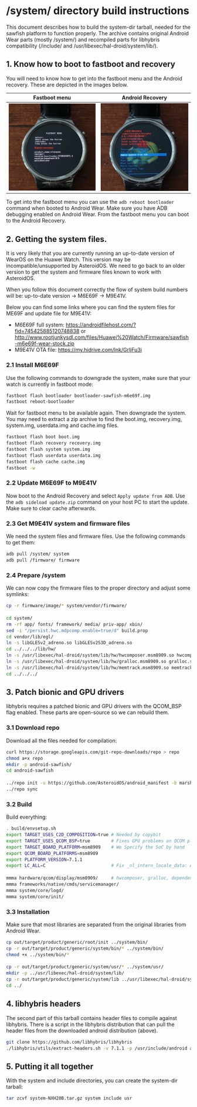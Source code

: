 # /system/ directory build instructions

This document describes how to build the system-dir tarball, needed for the sawfish platform to function properly. The archive contains original Android Wear parts (mostly /system/) and recompiled parts for libhybris compatibility (/include/ and /usr/libexec/hal-droid/system/lib/).


## 1. Know how to boot to fastboot and recovery

You will need to know how to get into the fastboot menu and the Android recovery. These are depicted in the images below.

Fastboot menu             |  Android Recovery
:------------------------:|:-------------------------:
![](images/fastboot.jpg)  |  ![](images/recovery.jpg)

To get into the fastboot menu you can use the `adb reboot bootloader` command when booted to Android Wear. Make sure you have ADB debugging enabled on Android Wear.
From the fastboot menu you can boot to the Android Recovery.

## 2. Getting the system files.

It is very likely that you are currently running an up-to-date version of WearOS on the Huawei Watch. This version may be incompatible/unsupported by AsteroidOS. We need to go back to an older version to get the system and firmware files known to work with AsteroidOS.

When you follow this document correctly the flow of system build numbers will be: up-to-date version -> M6E69F -> M9E41V.

Below you can find some links where you can find the system files for ME69F and update file for M9E41V:
* M6E69F full system: https://androidfilehost.com/?fid=745425885120748838 or http://www.rootjunkysdl.com/files/Huawei%20Watch/Firmware/sawfish-m6e69f-wear-stock.zip
* M9E41V OTA file: https://my.hidrive.com/lnk/GrljFu3i

### 2.1 Install M6E69F

Use the following commands to downgrade the system, make sure that your watch is currently in fastboot mode:

```sh
fastboot flash bootloader bootloader-sawfish-m6e69f.img
fastboot reboot-bootloader
```
Wait for fastboot menu to be available again. Then downgrade the system. You may need to extract a zip archive to find the boot.img, recovery.img, system.img, userdata.img and cache.img files.

```sh
fastboot flash boot boot.img
fastboot flash recovery recovery.img
fastboot flash system system.img
fastboot flash userdata userdata.img
fastboot flash cache cache.img
fastboot -w
```

### 2.2 Update M6E69F to M9E41V

Now boot to the Android Recovery and select `Apply update from ADB`. Use the `adb sideload update.zip` command on your host PC to start the update. Make sure to clear cache afterwards.

### 2.3 Get M9E41V system and firmware files

We need the system files and firmware files.
Use the following commands to get them:
```sh
adb pull /system/ system
adb pull /firmware/ firmware
```

### 2.4 Prepare /system

We can now copy the firmware files to the proper directory and adjust some symlinks:
```sh
cp -r firmware/image/* system/vendor/firmware/

cd system/
rm -rf app/ fonts/ framework/ media/ priv-app/ xbin/
sed -i "/persist.hwc.mdpcomp.enable=true/d" build.prop
cd vendor/lib/egl/
ln -s libGLESv2_adreno.so libGLESv2S3D_adreno.so
cd ../../../lib/hw/
ln -s /usr/libexec/hal-droid/system/lib/hw/hwcomposer.msm8909.so hwcomposer.sawfish.so
ln -s /usr/libexec/hal-droid/system/lib/hw/gralloc.msm8909.so gralloc.sawfish.so
ln -s /usr/libexec/hal-droid/system/lib/hw/memtrack.msm8909.so memtrack.sawfish.so
cd ../../../
```

## 3. Patch bionic and GPU drivers

libhybris requires a patched bionic and GPU drivers with the QCOM_BSP flag enabled. These parts are open-source so we can rebuild them.

### 3.1 Download repo

Download all the files needed for compilation:
``` sh
curl https://storage.googleapis.com/git-repo-downloads/repo > repo
chmod a+x repo
mkdir -p android-sawfish/
cd android-sawfish

../repo init -u https://github.com/AsteroidOS/android_manifest -b marshmallow-dr1.5-release -g all,-notdefault,-darwin,-mips --depth=1
../repo sync
```

### 3.2 Build

Build everything:
```sh
. build/envsetup.sh
export TARGET_USES_C2D_COMPOSITION=true # Needed by copybit
export TARGET_USES_QCOM_BSP=true        # Fixes GPU problems on QCOM platforms
export TARGET_BOARD_PLATFORM=msm8909    # We Specify the SoC by hand
export QCOM_BOARD_PLATFORMS=msm8909
export PLATFORM_VERSION=7.1.1
export LC_ALL=C                         # Fix _nl_intern_locale_data: Assertion `cnt < (sizeof (_nl_value_type_LC_TIME) / sizeof (_nl_value_type_LC_TIME[0]))' failed

mmma hardware/qcom/display/msm8909/     # hwcomposer, gralloc, dependencies...
mmma frameworks/native/cmds/servicemanager/
mmma system/core/logd/
mmma system/core/init/
```

### 3.3 Installation

Make sure that most libraries are separated from the original libraries from Android Wear.
```sh
cp out/target/product/generic/root/init ../system/bin/
cp -r out/target/product/generic/system/bin/* ../system/bin/
chmod +x ../system/bin/*

cp -r out/target/product/generic/system/usr/* ../system/usr/
mkdir -p ../usr/libexec/hal-droid/system/lib/
cp -r out/target/product/generic/system/lib ../usr/libexec/hal-droid/system
cd ../
```

## 4. libhybris headers

The second part of this tarball contains header files to compile against
libhybris. There is a script in the libhybris distribution that can pull
the header files from the downloaded android distribution (above).
```sh
git clone https://github.com/libhybris/libhybris
./libhybris/utils/extract-headers.sh -v 7.1.1 -p /usr/include/android android-sawfish include

```

## 5. Putting it all together

With the system and include directories, you can create the system-dir tarball:
```sh
tar zcvf system-NXH20B.tar.gz system include usr
```